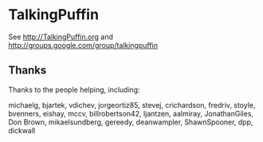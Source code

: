 TalkingPuffin
=====================

See http://TalkingPuffin.org and http://groups.google.com/group/talkingpuffin

## Thanks

Thanks to the people helping, including:

michaelg, bjartek, vdichev, jorgeortiz85, stevej, crichardson, fredriv, stoyle,
bvenners, eishay, mccv, billrobertson42, ljantzen, aalmiray, JonathanGiles,
Don Brown, mikaelsundberg, gereedy, deanwampler, ShawnSpooner, dpp, dickwall
